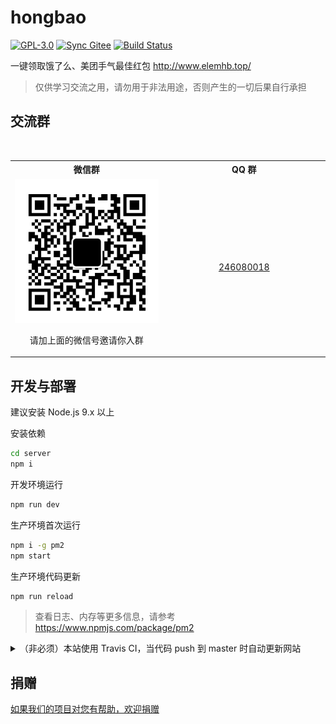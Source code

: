 # hongbao

[![GPL-3.0](https://img.shields.io/badge/license-GPL--3.0-blue.svg)](LICENSE)
[![Sync Gitee](https://img.shields.io/badge/sync-gitee-green.svg)](https://gitee.com/game-helper/hongbao)
[![Build Status](https://travis-ci.org/game-helper/hongbao.svg?branch=master)](https://travis-ci.org/game-helper/hongbao)

一键领取饿了么、美团手气最佳红包 http://www.elemhb.top/

> 仅供学习交流之用，请勿用于非法用途，否则产生的一切后果自行承担

## 交流群

<table>
  <tr>
    <th>微信群</th>
    <th>QQ 群</th>
  </tr>
  <tr></tr>
  <tr>
    <td align="center" width="300">
      <img src="client/wx.png"><p>请加上面的微信号邀请你入群</p>
    </td>
    <td align="center" width="300"><a href="https://shang.qq.com/wpa/qunwpa?idkey=ce7ff4d1b5050c3bafff8f16c3cae4b1eec37916053865b86527347d680e03ec">246080018</a></td>
  </tr>
</table>

## 开发与部署

建议安装 Node.js 9.x 以上

安装依赖

```bash
cd server
npm i
```

开发环境运行

```bash
npm run dev
```

生产环境首次运行

```bash
npm i -g pm2
npm start
```

生产环境代码更新

```bash
npm run reload
```

> 查看日志、内存等更多信息，请参考 https://www.npmjs.com/package/pm2

<details>
  <summary>（非必须）本站使用 Travis CI，当代码 push 到 master 时自动更新网站</summary>
  <br>
  
  客户端上传到阿里云 OSS，服务端通过 POST /publish 触发更新
  
  需提前在开发机、CI、服务器上设置以下环境变量
  
  ```bash
  ELEME_PUBLISH_KEY = 部署密钥 可以是任意的约定值 防止他人刷接口频繁部署
  ALIOSS_ACCESS_KEY_ID = 阿里云 OSS ID
  ALIOSS_ACCESS_KEY_SECRET = 阿里云 OSS SECRET
  ```
  
  给脚本权限
  
  ```bash
  chmod 777 publish.sh
  ```
</details>

## 捐赠

[如果我们的项目对您有帮助，欢迎捐赠](https://github.com/game-helper/donate)
